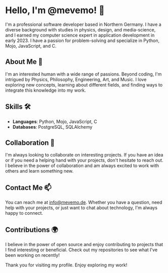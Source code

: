 # Hello, I'm @mevemo! 👋

I'm a professional software developer based in Northern Germany. I have a diverse background with studies in physics, design, and media-science, and I earned my computer science expert in application development in early 2023. I have a passion for problem-solving and specialize in Python, Mojo, JavaScript, and C.

## About Me 🚀

I'm an interested human with a wide range of passions. Beyond coding, I'm intrigued by Physics, Philosophy, Engineering, Art, and Music. I love exploring new concepts, learning about different fields, and finding ways to integrate this knowledge into my work.

## Skills 🛠️

- **Languages**: Python, Mojo, JavaScript, C
- **Databases**: PostgreSQL, SQLAlchemy

## Collaboration 💞️

I'm always looking to collaborate on interesting projects. If you have an idea or if you need a helping hand with your projects, don't hesitate to reach out. I believe in the power of collaboration and am always excited to work with others and learn something new.

## Contact Me 📫

You can reach me at info@mevemo.de. Whether you have a question, need help with your projects, or just want to chat about technology, I'm always happy to connect.

## Contributions 🌍

I believe in the power of open source and enjoy contributing to projects that I find interesting or beneficial. Check out my repositories to see what I've been working on recently!

Thank you for visiting my profile. Enjoy exploring my work!

<!---
mevemo/mevemo is a ✨ special ✨ repository because its `README.md` (this file) appears on your GitHub profile.
You can click the Preview link to take a look at your changes.
--->

